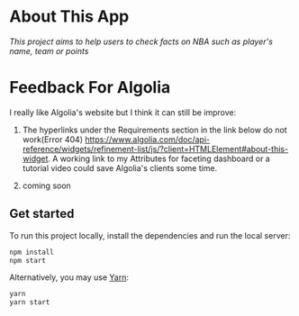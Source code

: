 # About This App

_This project aims to help users to check facts on NBA such as player's name, team or points_

# Feedback For Algolia

I really like Algolia's website but I think it can still be improve:

1. The hyperlinks under the Requirements section in the link below do not work(Error 404)
https://www.algolia.com/doc/api-reference/widgets/refinement-list/js/?client=HTMLElement#about-this-widget. A working link to my Attributes for faceting dashboard or a tutorial video could save Algolia's clients some time. 

2. coming soon

## Get started

To run this project locally, install the dependencies and run the local server:

```sh
npm install
npm start
```

Alternatively, you may use [Yarn](https://http://yarnpkg.com/):

```sh
yarn
yarn start
```

